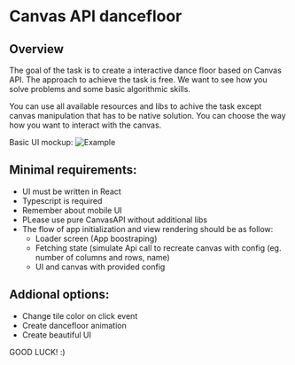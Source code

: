 # Canvas API dancefloor

## Overview 
The goal of the task is to create a interactive dance floor based on Canvas API.
The approach to achieve the task is free. We want to see how you solve problems and some basic algorithmic skills.

You can use all available resources and libs to achive the task except canvas manipulation that has to be native solution.
You can choose the way how you want to interact with the canvas. 

Basic UI mockup: 
![Example](examples/canvas_api_dancefloor.png)

## Minimal requirements:
- UI must be written in React
- Typescript is required
- Remember about mobile UI
- PLease use pure CanvasAPI without additional libs
- The flow of app initialization and view rendering should be as follow: 
    - Loader screen (App boostraping)
    - Fetching state (simulate Api call to recreate canvas with config (eg. number of columns and rows, name)
    - UI and canvas with provided config 
    
## Addional options:
  - Change tile color on click event
  - Create dancefloor animation
  - Create beautiful UI
 
 GOOD LUCK! :)
  
